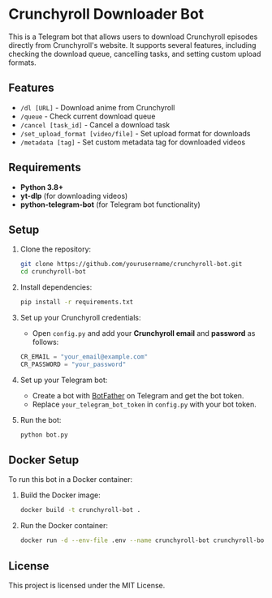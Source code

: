 # Crunchyroll Downloader Bot

This is a Telegram bot that allows users to download Crunchyroll episodes directly from Crunchyroll's website. It supports several features, including checking the download queue, cancelling tasks, and setting custom upload formats.

## Features

- `/dl [URL]` - Download anime from Crunchyroll
- `/queue` - Check current download queue
- `/cancel [task_id]` - Cancel a download task
- `/set_upload_format [video/file]` - Set upload format for downloads
- `/metadata [tag]` - Set custom metadata tag for downloaded videos

## Requirements

- **Python 3.8+**
- **yt-dlp** (for downloading videos)
- **python-telegram-bot** (for Telegram bot functionality)

## Setup

1. Clone the repository:

    ```bash
    git clone https://github.com/yourusername/crunchyroll-bot.git
    cd crunchyroll-bot
    ```

2. Install dependencies:

    ```bash
    pip install -r requirements.txt
    ```

3. Set up your Crunchyroll credentials:
   - Open `config.py` and add your **Crunchyroll email** and **password** as follows:

    ```python
    CR_EMAIL = "your_email@example.com"
    CR_PASSWORD = "your_password"
    ```

4. Set up your Telegram bot:
   - Create a bot with [BotFather](https://t.me/BotFather) on Telegram and get the bot token.
   - Replace `your_telegram_bot_token` in `config.py` with your bot token.

5. Run the bot:

    ```bash
    python bot.py
    ```

## Docker Setup

To run this bot in a Docker container:

1. Build the Docker image:

    ```bash
    docker build -t crunchyroll-bot .
    ```

2. Run the Docker container:

    ```bash
    docker run -d --env-file .env --name crunchyroll-bot crunchyroll-bot
    ```

## License

This project is licensed under the MIT License.
